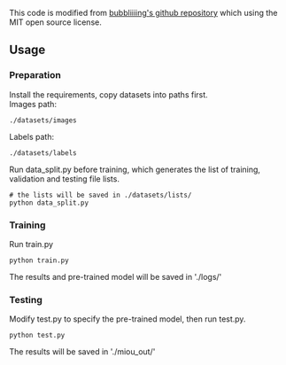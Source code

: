 This code is modified from [bubbliiiing's github repository](https://github.com/bubbliiiing/deeplabv3-plus-pytorch) which using the MIT open source license.

## Usage
### Preparation
Install the requirements, copy datasets into paths first.<br>
Images path: 
```
./datasets/images
```
Labels path:
```
./datasets/labels
```
Run data_split.py before training, which generates the list of training, validation and testing file lists.
```shell
# the lists will be saved in ./datasets/lists/
python data_split.py
```
### Training
Run train.py
```shell
python train.py
```
The results and pre-trained model will be saved in './logs/'
### Testing
Modify test.py to specify the pre-trained model, then run test.py.
```shell
python test.py
```
The results will be saved in './miou_out/'

